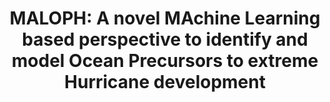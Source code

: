 ---
title: 'MALOPH: A novel MAchine Learning based perspective to identify and model Ocean Precursors to extreme Hurricane development'
logo: 'esa.webp'
pi: ''
uvpi: 'V. Nieves'
years: '2021-2024'
website: ''
funding_source: 'European Space Agency - Open Discovery Ideas Channel'
role: ''
project_type: ''
partners: []
---